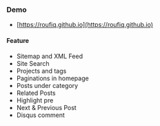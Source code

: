 

### Demo
* [https://roufiq.github.io](https://roufiq.github.io)

#### Feature

* Sitemap and XML Feed
* Site Search 
* Projects and tags
* Paginations in homepage
* Posts under category
* Related Posts
* Highlight pre
* Next & Previous Post
* Disqus comment
